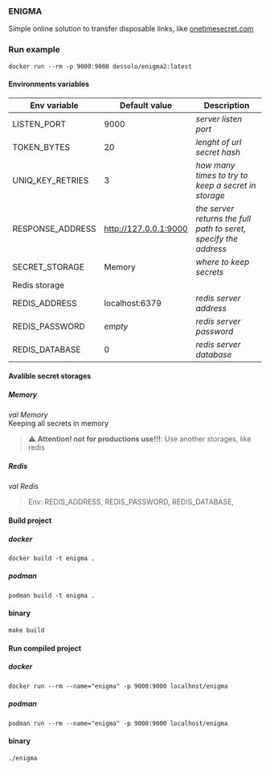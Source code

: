 ### ENIGMA
Simple online solution to transfer disposable links, like [onetimesecret.com](onetimesecret.com)

### Run example
```shell
docker run --rm -p 9000:9000 dessolo/enigma2:latest
```

#### Environments variables
|Env variable|Default value|Description|
|---|---|---|
|LISTEN_PORT|9000|_server listen port_|
|TOKEN_BYTES|20|_lenght of url secret hash_|
|UNIQ_KEY_RETRIES|3|_how many times to try to keep a secret in storage_|
|RESPONSE_ADDRESS|http://127.0.0.1:9000|_the server returns the full path to seret, specify the address_|
|SECRET_STORAGE|Memory|_where to keep secrets_|
|Redis storage|
|REDIS_ADDRESS|localhost:6379|_redis server address_|
|REDIS_PASSWORD|_empty_|_redis server password_|
|REDIS_DATABASE|0|_redis server database_|

#### Avalible secret storages
##### Memory
_val_ *Memory*  
Keeping all secrets in memory
> :warning: **Attention! not for productions use!!!**: Use another storages, like redis
##### Redis
_val_ *Redis*  
> Env: REDIS_ADDRESS, REDIS_PASSWORD, REDIS_DATABASE,
#### Build project
##### docker
```shell
docker build -t enigma .
```
##### podman
```shell
podman build -t enigma .
```
#### binary
```shell
make build
```

#### Run compiled project
##### docker
```shell
docker run --rm --name="enigma" -p 9000:9000 localhost/enigma
```
##### podman
```shell
podman run --rm --name="enigma" -p 9000:9000 localhost/enigma
```
#### binary
```shell
./enigma
```